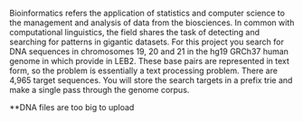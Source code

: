   Bioinformatics refers the application of statistics and computer science to the management and analysis 
of data from the biosciences. In common with computational linguistics, the field shares the task of detecting 
and searching for patterns in gigantic datasets. For this project you search for DNA sequences in chromosomes 
19, 20 and 21 in the hg19 GRCh37 human genome in which provide in LEB2. These base pairs are represented 
in text form, so the problem is essentially a text processing problem. There are 4,965 target sequences. You will 
store the search targets in a prefix trie and make a single pass through the genome corpus.  

**DNA files are too big to upload
